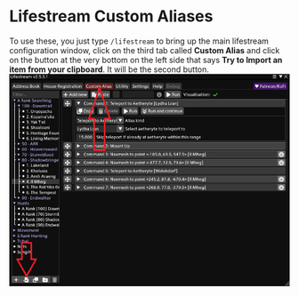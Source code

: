 # Lifestream Custom Aliases

To use these, you just type `/lifestream` to bring up the main lifestream configuration window, click on the third tab called **Custom Alias** and click on the button at the very bottom on the left side that says **Try to Import an item from your clipboard**. It will be the second button.
![image of lifestream window](https://github.com/TheRedheadedWitch/FinalFantasyGuides/raw/main/images/LifestreamCustomAlias.png)

